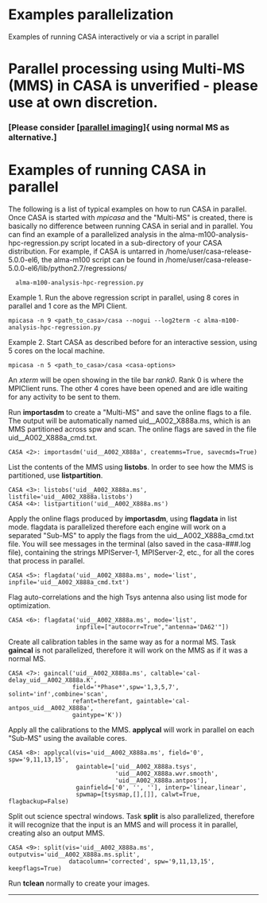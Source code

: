 

# Examples parallelization 

Examples of running CASA interactively or via a script in parallel

# Parallel processing using Multi-MS (MMS) in CASA is unverified - please use at own discretion. 

### [Please consider [[parallel imaging](https://casa.nrao.edu/casadocs-devel/stable/parallel-processing/parallel-imaging)]{ using normal MS as alternative.]

# Examples of running CASA in parallel

The following is a list of typical examples on how to run CASA in parallel. Once CASA is started with *mpicasa* and the "Multi-MS" is created, there is basically no difference between running CASA in serial and in parallel. You can find an example of a parallelized analysis in the alma-m100-analysis-hpc-regression.py script located in a sub-directory of your CASA distribution. For example, if CASA is untarred in /home/user/casa-release-5.0.0-el6, the alma-m100 script can be found in /home/user/casa-release-5.0.0-el6/lib/python2.7/regressions/

``` {.verbatim}
  alma-m100-analysis-hpc-regression.py
```

Example 1. Run the above regression script in parallel, using 8 cores in parallel and 1 core as the MPI Client.

```
mpicasa -n 9 <path_to_casa>/casa --nogui --log2term -c alma-m100-analysis-hpc-regression.py
```

Example 2. Start CASA as described before for an interactive session, using 5 cores on the local machine.

```
mpicasa -n 5 <path_to_casa>/casa <casa-options>
```

An *xterm* will be open showing in the tile bar *rank0*. Rank 0 is where the MPIClient runs. The other 4 cores have been opened and are idle waiting for any activity to be sent to them. 

Run **importasdm** to create a "Multi-MS" and save the online flags to a file. The output will be automatically named uid\_\_A002_X888a.ms, which is an MMS partitioned across spw and scan. The online flags are saved in the file uid\_\_A002_X888a_cmd.txt.

```
CASA <2>: importasdm('uid__A002_X888a', createmms=True, savecmds=True)
```

List the contents of the MMS using **listobs**. In order to see how the MMS is partitioned, use **listpartition**.

```
CASA <3>: listobs('uid__A002_X888a.ms', listfile='uid__A002_X888a.listobs')
CASA <4>: listpartition('uid__A002_X888a.ms')
```

Apply the online flags produced by **importasdm**, using **flagdata** in list mode. flagdata is parallelized therefore each engine will work on a separated "Sub-MS" to apply the flags from the uid\_\_A002_X888a_cmd.txt file. You will see messages in the terminal (also saved in the casa-\#\#\#.log file), containing the strings MPIServer-1, MPIServer-2, etc., for all the cores that process in parallel.

```
CASA <5>: flagdata('uid__A002_X888a.ms', mode='list', inpfile='uid__A002_X888a_cmd.txt')
```

Flag auto-correlations and the high Tsys antenna also using list mode for optimization.

```
CASA <6>: flagdata('uid__A002_X888a.ms', mode='list',
                   inpfile=["autocorr=True","antenna='DA62'"])
```

Create all calibration tables in the same way as for a normal MS. Task **gaincal** is not parallelized, therefore it will work on the MMS as if it was a normal MS.

```
CASA <7>: gaincal('uid__A002_X888a.ms', caltable='cal-delay_uid__A002_X888a.K',
                  field='*Phase*',spw='1,3,5,7', solint='inf',combine='scan',
                  refant=therefant, gaintable='cal-antpos_uid__A002_X888a',
                  gaintype='K'))
```

Apply all the calibrations to the MMS. **applycal** will work in parallel on each "Sub-MS" using the available cores.

```
CASA <8>: applycal(vis='uid__A002_X888a.ms', field='0', spw='9,11,13,15',
                   gaintable=['uid__A002_X888a.tsys',
                              'uid__A002_X888a.wvr.smooth',
                              'uid__A002_X888a.antpos'],
                   gainfield=['0', '', ''], interp='linear,linear',
                   spwmap=[tsysmap,[],[]], calwt=True, flagbackup=False)
```

Split out science spectral windows. Task **split** is also parallelized, therefore it will recognize that the input is an MMS and will process it in parallel, creating also an output MMS. 

```
CASA <9>: split(vis='uid__A002_X888a.ms', outputvis='uid__A002_X888a.ms.split',
                 datacolumn='corrected', spw='9,11,13,15', keepflags=True)
```

Run **tclean** normally to create your images.

------------------------------------------------------------------------

